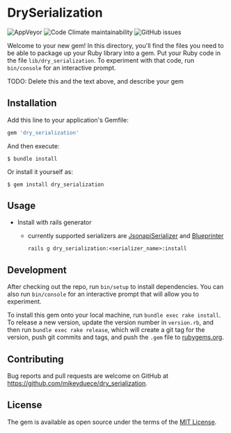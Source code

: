# DrySerialization

![AppVeyor](https://img.shields.io/appveyor/build/mikeyduece/dry_serialization?style=plastic)
![Code Climate maintainability](https://img.shields.io/codeclimate/maintainability/mikeyduece/dry_serialization?style=plastic)
![GitHub issues](https://img.shields.io/github/issues-raw/mikeyduece/dry_serialization?style=plastic)

Welcome to your new gem! In this directory, you'll find the files you need to be able to package up your Ruby library into a gem. Put your Ruby code in the file `lib/dry_serialization`. To experiment with that code, run `bin/console` for an interactive prompt.

TODO: Delete this and the text above, and describe your gem

## Installation

Add this line to your application's Gemfile:

```ruby
gem 'dry_serialization'
```

And then execute:

    $ bundle install

Or install it yourself as:

    $ gem install dry_serialization

## Usage

- Install with rails generator
  * currently supported serializers are [JsonapiSerializer](https://github.com/jsonapi-serializer/jsonapi-serializer) and [Blueprinter](https://github.com/procore/blueprinter)
  

    `rails g dry_serialization:<serializer_name>:install`
    

    
    

## Development

After checking out the repo, run `bin/setup` to install dependencies. You can also run `bin/console` for an interactive prompt that will allow you to experiment.

To install this gem onto your local machine, run `bundle exec rake install`. To release a new version, update the version number in `version.rb`, and then run `bundle exec rake release`, which will create a git tag for the version, push git commits and tags, and push the `.gem` file to [rubygems.org](https://rubygems.org).

## Contributing

Bug reports and pull requests are welcome on GitHub at https://github.com/mikeyduece/dry_serialization.

## License

The gem is available as open source under the terms of the [MIT License](https://opensource.org/licenses/MIT).
